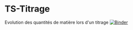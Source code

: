 # TS-Titrage
Evolution des quantités de matière lors d'un titrage
[![Binder](https://mybinder.org/badge_logo.svg)](https://mybinder.org/v2/gh/CDERYCKE/TS-Titrage/master?filepath=Titrage.ipynb)
